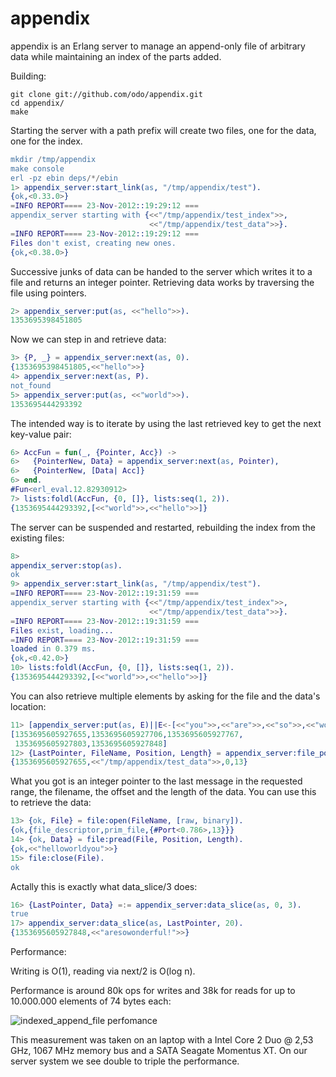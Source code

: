 # appendix

appendix is an Erlang server to manage an append-only file of arbitrary data while maintaining an index of the parts added.

Building:
```
git clone git://github.com/odo/appendix.git
cd appendix/
make
```
Starting the server with a path prefix will create two files, one for the data, one for the index.
```erlang
mkdir /tmp/appendix
make console
erl -pz ebin deps/*/ebin
1> appendix_server:start_link(as, "/tmp/appendix/test").
{ok,<0.33.0>}
=INFO REPORT==== 23-Nov-2012::19:29:12 ===
appendix_server starting with {<<"/tmp/appendix/test_index">>,
                               <<"/tmp/appendix/test_data">>}.
=INFO REPORT==== 23-Nov-2012::19:29:12 ===
Files don't exist, creating new ones.
{ok,<0.38.0>}
```
Successive junks of data can be handed to the server which writes it to a file and returns an integer pointer.
Retrieving data works by traversing the file using pointers.

```erlang
2> appendix_server:put(as, <<"hello">>).
1353695398451805
```
Now we can step in and retrieve data:
```erlang
3> {P, _} = appendix_server:next(as, 0).
{1353695398451805,<<"hello">>}
4> appendix_server:next(as, P).
not_found
5> appendix_server:put(as, <<"world">>).
1353695444293392
```
The intended way is to iterate by using the last retrieved key to get the next key-value pair:
```erlang
6> AccFun = fun(_, {Pointer, Acc}) ->
6>   {PointerNew, Data} = appendix_server:next(as, Pointer),
6>   {PointerNew, [Data| Acc]}
6> end.
#Fun<erl_eval.12.82930912>
7> lists:foldl(AccFun, {0, []}, lists:seq(1, 2)).
{1353695444293392,[<<"world">>,<<"hello">>]}
```
The server can be suspended and restarted, rebuilding the index from the existing files:
```erlang
8> 
appendix_server:stop(as).
ok
9> appendix_server:start_link(as, "/tmp/appendix/test").
=INFO REPORT==== 23-Nov-2012::19:31:59 ===
appendix_server starting with {<<"/tmp/appendix/test_index">>,
                               <<"/tmp/appendix/test_data">>}.
=INFO REPORT==== 23-Nov-2012::19:31:59 ===
Files exist, loading...
=INFO REPORT==== 23-Nov-2012::19:31:59 ===
loaded in 0.379 ms.
{ok,<0.42.0>}
10> lists:foldl(AccFun, {0, []}, lists:seq(1, 2)).
{1353695444293392,[<<"world">>,<<"hello">>]}
```

You can also retrieve multiple elements by asking for the file and the data's location:
```erlang
11> [appendix_server:put(as, E)||E<-[<<"you">>,<<"are">>,<<"so">>,<<"wonderful">>,<<"!">>]].
[1353695605927655,1353695605927706,1353695605927767,
 1353695605927803,1353695605927848]
12> {LastPointer, FileName, Position, Length} = appendix_server:file_pointer(as, 0, 3).
{1353695605927655,<<"/tmp/appendix/test_data">>,0,13}
```

What you got is an integer pointer to the last message in the requested range, the filename, the offset and the length of the data.
You can use this to retrieve the data:

```erlang
13> {ok, File} = file:open(FileName, [raw, binary]).
{ok,{file_descriptor,prim_file,{#Port<0.786>,13}}}
14> {ok, Data} = file:pread(File, Position, Length).
{ok,<<"helloworldyou">>}
15> file:close(File).
ok
```

Actally this is exactly what data_slice/3 does:
```erlang
16> {LastPointer, Data} =:= appendix_server:data_slice(as, 0, 3).
true
17> appendix_server:data_slice(as, LastPointer, 20).
{1353695605927848,<<"aresowonderful!">>}
```

Performance:

Writing is O(1), reading via next/2 is O(log n).

Performance is around 80k ops for writes and 38k for reads for up to 10.000.000 elements of 74 bytes each:

![indexed_append_file perfomance](https://raw.github.com/odo/appendix/master/private/perf.png "indexed_append_file perfomance")

This measurement was taken on an laptop with a Intel Core 2 Duo @ 2,53 GHz, 1067 MHz memory bus and a SATA Seagate Momentus XT.
On our server system we see double to triple the performance.